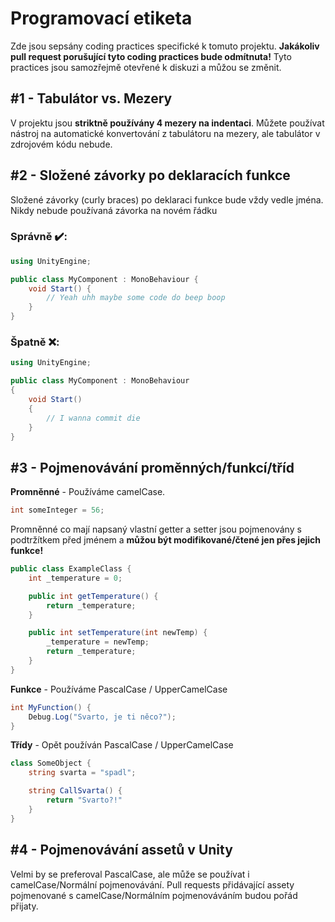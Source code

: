 # Programovací etiketa

Zde jsou sepsány coding practices specifické k tomuto projektu. **Jakákoliv pull request porušující tyto coding practices bude odmítnuta!** Tyto practices jsou samozřejmě otevřené k diskuzi a můžou se změnit.

## \#1 - Tabulátor vs. Mezery

V projektu jsou **striktně používány 4 mezery na indentaci**. Můžete používat nástroj na automatické konvertování z tabulátoru na mezery, ale tabulátor v zdrojovém kódu nebude.

## \#2 - Složené závorky po deklaracích funkce

Složené závorky (curly braces) po deklaraci funkce bude vždy vedle jména. Nikdy nebude používaná závorka na novém řádku

### Správně ✔️: 
```C#
using UnityEngine;

public class MyComponent : MonoBehaviour {
    void Start() {
        // Yeah uhh maybe some code do beep boop
    }
}
```

### Špatně ❌:
```C#
using UnityEngine;

public class MyComponent : MonoBehaviour
{
    void Start()
    {
        // I wanna commit die
    }
}
```

## \#3 - Pojmenovávání proměnných/funkcí/tříd

**Promněnné** - Používáme camelCase.

```C#
int someInteger = 56;
```

Promněnné co mají napsaný vlastní getter a setter jsou pojmenovány s podtržítkem před jménem a **můžou být modifikované/čtené jen přes jejich funkce!**

```C#
public class ExampleClass {
    int _temperature = 0;

    public int getTemperature() {
        return _temperature;
    }

    public int setTemperature(int newTemp) {
        _temperature = newTemp;
        return _temperature;
    }
}
```


**Funkce** - Používáme PascalCase / UpperCamelCase

```C#
int MyFunction() {
    Debug.Log("Svarto, je ti něco?");
}
```

**Třídy** - Opět používán PascalCase / UpperCamelCase

```C#
class SomeObject {
    string svarta = "spadl";

    string CallSvarta() {
        return "Svarto?!"
    }
}
```

## \#4 - Pojmenovávání assetů v Unity

Velmi by se preferoval PascalCase, ale může se používat i camelCase/Normální pojmenovávání. Pull requests přidávající assety pojmenované s camelCase/Normálním pojmenováváním budou pořád přijaty.

